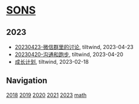 # [SONS](https://wongoo.github.io/sons)

## 2023
* [20230423-微信群里的讨论](/shutu/2023/2023-04-23-discussion-in-wechat), tiltwind, 2023-04-23
* [20230420-沟通和跑步](/shutu/2023/2023-04-20-talk-and-run), tiltwind, 2023-04-20
* [成长计划](/shutu/2023/2023-02-18-development-plan), tiltwind, 2023-02-18

## Navigation
[2018](/shutu/2018/)
[2019](/shutu/2019/)
[2020](/shutu/2020/)
[2021](/shutu/2021/)
[2023](/shutu/2023/)
[math](/shutu/math/)
